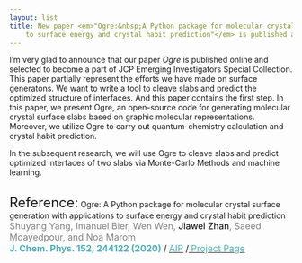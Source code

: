 ```yaml
---
layout: list
title: New paper <em>"Ogre:&nbsp;A Python package for molecular crystal surface generation with applications 
    to surface energy and crystal habit prediction"</em> is published and selected as JCP Emerging Investigators Special Collection
---
```


I’m very glad to announce that our paper *Ogre* is published online and selected to become a part of JCP Emerging Investigators Special Collection. 
This paper partially represent the efforts we have made on surface generatons.
We want to write a tool to cleave slabs and predict the optimized
structure of interfaces. And this paper contains the first step. In this paper, we present Ogre, 
an open-source code for generating molecular crystal surface slabs based on
graphic molecular representations. Moreover, we utilize Ogre to carry out
quantum-chemistry calculation and crystal habit prediction.

In the subsequent research, we will use Ogre to cleave slabs and predict
optimized interfaces of two slabs via Monte-Carlo Methods and machine learning.<br /><br />


<font size="5">Reference:</font>
 Ogre: A Python package for molecular crystal surface generation with applications to surface energy and crystal habit prediction  
<span style="color:gray"> <font size="3">Shuyang Yang, Imanuel Bier, Wen Wen, <span style="color:black">Jiawei Zhan</span>, Saeed Moayedpour, and Noa Marom</font></span>  
<span style="color:rgb(79,177,186);font-weight:bold"> <font size="3">J. Chem. Phys. 152, 244122 (2020)</font></span> <font size="3">/</font> [<span style="color:rgb(79,177,186)"> <font size="3">AIP</font></span>](https://aip.scitation.org/doi/full/10.1063/5.0010615) <font size="3">/</font>[<span style="color:rgb(79,177,186)"> <font size="3">Project Page</font></span>](https://www.noamarom.com/software/ogre/)
